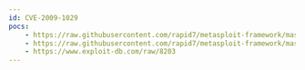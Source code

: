 ```yaml
---
id: CVE-2009-1029
pocs:
    - https://raw.githubusercontent.com/rapid7/metasploit-framework/master/modules/exploits/windows/misc/poppeeper_uidl.rb
    - https://raw.githubusercontent.com/rapid7/metasploit-framework/master/modules/exploits/windows/misc/poppeeper_date.rb
    - https://www.exploit-db.com/raw/8203
---
```

